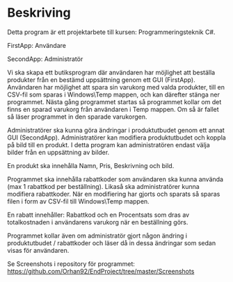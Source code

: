 # Beskriving

Detta program är ett projektarbete till kursen: Programmeringsteknik C#.

FirstApp: Användare

SecondApp: Administratör

Vi ska skapa ett butiksprogram där användaren har möjlighet att beställa produkter från en bestämd uppsättning genom ett GUI (FirstApp).
Användaren har möjlighet att spara sin varukorg med valda produkter, till en CSV-fil som sparas i Windows\Temp mappen, och kan därefter stänga ner programmet. 
Nästa gång programmet startas så programmet kollar om det finns en sparad varukorg från användaren i Temp mappen. Om så är fallet så läser programmet in den sparade varukorgen.

Administratörer ska kunna göra ändringar i produktutbudet genom ett annat GUI (SecondApp). Administratörer kan modifiera produktutbudet och 
koppla på bild till en produkt. I detta program kan administratören endast välja bilder från en uppsättning av bilder.

En produkt ska innehålla Namn, Pris, Beskrivning och bild.

Programmet ska innehålla rabattkoder som användaren ska kunna använda (max 1 rabattkod per beställning). Likaså ska administratörer 
kunna modifiera rabattkoder. När en modifiering har gjorts och sparats så sparas filen i form av CSV-fil till Windows\Temp mappen. 

En rabatt innehåller: Rabattkod och en Procentsats som dras av totalkostnaden i användarens varukorg när en beställning görs.
 
Programmet kollar även om administratör gjort någon ändring i produktutbudet / rabattkoder och läser då in dessa ändringar som sedan visas för användaren.

Se Screenshots i repository för programmet: https://github.com/Orhan92/EndProject/tree/master/Screenshots
